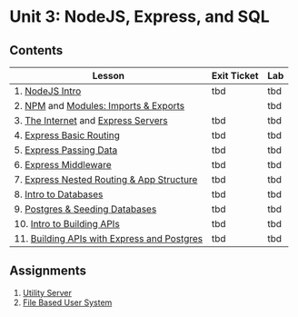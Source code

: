 # Unit 3: NodeJS, Express, and SQL

## Contents

| Lesson | Exit Ticket | Lab |
| --- | --- | --- |
| 1. [NodeJS Intro](./nodejs_intro/README.md) | tbd | tbd |
| 2. [NPM](./intro_to_npm/README.md) and [Modules: Imports & Exports](./modules_imports_and_exports/README.md) | | tbd | [link](https://github.com/joinpursuit/Pursuit-Core-Web/blob/master/node/modules_imports_and_exports/project.md) | tbd | tbd |
| 3. [The Internet](./how_the_internet_works/README.md) and [Express Servers](./express_intro_to_servers/README.md) | tbd | tbd
| 4. [Express Basic Routing](./express_basic_routing/README.md) | tbd | tbd |
| 5. [Express Passing Data](express_passing_data/README.md) | tbd | tbd |
| 6. [Express Middleware](express_middleware/README.md) | tbd | tbd |
| 7. [Express Nested Routing & App Structure](express_nested_routing_and_app_structure/README.md) | tbd | tbd |
| 8. [Intro to Databases](./intro_to_databases/README.md) | tbd | tbd |
| 9. [Postgres & Seeding Databases](./postgres_and_seeding_databases/README.md) | tbd | tbd |
| 10. [Intro to Building APIs](./intro_to_building_apis/README.md) | tbd | tbd |
| 11. [Building APIs with Express and Postgres](./building_apis_with_express_and_postgres/README.md) | tbd | tbd |


## Assignments

1. [Utility Server](labs/lab-1/README.md)
2. [File Based User System](labs/lab-2/README.md)
